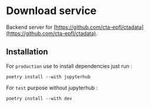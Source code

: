 # Download service

Backend server for [https://github.com/cta-epfl/ctadata](https://github.com/cta-epfl/ctadata).

## Installation

For `production` use to install dependencies just run :
```
poetry install --with jupyterhub
```

For `test` purpose without jupyterhub :
```
poetry install --with dev
```
